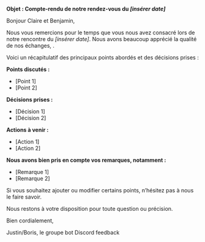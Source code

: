 **Objet : Compte-rendu de notre rendez-vous du _[insérer date]_**

Bonjour Claire et Benjamin,

Nous vous remercions pour le temps que vous nous avez consacré lors de notre rencontre du _[insérer date]_. Nous avons beaucoup apprécié la qualité de nos échanges, .

Voici un récapitulatif des principaux points abordés et des décisions prises :

**Points discutés :**
- [Point 1]
- [Point 2]

**Décisions prises :**
- [Décision 1]
- [Décision 2]

**Actions à venir :**
- [Action 1]
- [Action 2]

**Nous avons bien pris en compte vos remarques, notamment :**
- [Remarque 1]
- [Remarque 2]

Si vous souhaitez ajouter ou modifier certains points, n’hésitez pas à nous le faire savoir.

Nous restons à votre disposition pour toute question ou précision.

Bien cordialement,

Justin/Boris, le groupe bot Discord feedback